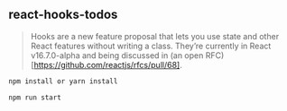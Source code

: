 ## react-hooks-todos

> Hooks are a new feature proposal that lets you use state and other React features without writing a class. They’re currently in React v16.7.0-alpha and being discussed in (an open RFC)[https://github.com/reactjs/rfcs/pull/68].

```sh
npm install or yarn install
```

```sh
npm run start
```